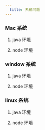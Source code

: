 ```yaml
---
  title: 系统问题
---
```


### Mac 系统

  1. java 环境
  
  2. node 环境


### window 系统

  1. java 环境
  
  2. node 环境


### linux 系统

  1. java 环境
  
  2. node 环境
